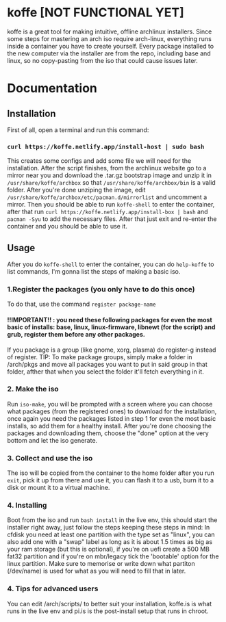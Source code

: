 # koffe [NOT FUNCTIONAL YET]
koffe is a great tool for making intuitive, offline archlinux installers. Since some steps for mastering an arch iso require arch-linux, everything runs inside a container you have to create yourself. Every package installed to the new computer via the installer are from the repo, including base and linux, so no copy-pasting from the iso that could cause issues later.
# Documentation
## Installation
First of all, open a terminal and run this command:
### `curl https://koffe.netlify.app/install-host | sudo bash`
This creates some configs and add some file we will need for the installation.
After the script finishes, from the archlinux website go to a mirror near you and download the .tar.gz bootstrap image and unzip it in `/usr/share/koffe/archbox` so that `/usr/share/koffe/archbox/bin` is a valid folder.
After you're done unziping the image, edit `/usr/share/koffe/archbox/etc/pacman.d/mirrorlist` and uncomment a mirror. Then you should be able to run `koffe-shell` to enter the container, after that run `curl https://koffe.netlify.app/install-box | bash` and `pacman -Syu` to add the necessary files. After that just exit and re-enter the container and you should be able to use it.
## Usage
After you do `koffe-shell` to enter the container, you can do `help-koffe` to list commands, I'm gonna list the steps of making a basic iso.
### 1.Register the packages (you only have to do this once)
To do that, use the command `register package-name`
#### !!IMPORTANT!! : you need these following packages for even the most basic of installs: base, linux, linux-firmware, libnewt (for the script) and grub, register them before any other packages.
If you package is a group (like gnome, xorg, plasma) do register-g instead of register.
TIP: To make package groups, simply make a folder in /arch/pkgs and move all packages you want to put in said group in that folder, afther that when you select the folder it'll fetch everything in it.
### 2. Make the iso
Run `iso-make`, you will be prompted with a screen where you can choose what packages (from the registered ones) to download for the installation, once again you need the packages listed in step 1 for even the most basic installs, so add them for a healthy install. After you're done choosing the packages and downloading them, choose the "done" option at the very bottom and let the iso generate.
### 3. Collect and use the iso
The iso will be copied from the container to the home folder after you run `exit`, pick it up from there and use it, you can flash it to a usb, burn it to a disk or mount it to a virtual machine.
### 4. Installing
Boot from the iso and run `bash install` in the live env, this should start the installer right away, just follow the steps keeping these steps in mind:
In cfdisk you need at least one partition with the type set as "linux", you can also add one with a "swap" label as long as it is about 1.5 times as big as your ram storage (but this is optional), if you're on uefi create a 500 MB fat32 partition and if you're on mbr/legacy tick the 'bootable' option for the linux partition. Make sure to memorise or write down what partiton (/dev/name) is used for what as you will need to fill that in later.
### 4. Tips for advanced users
You can edit /arch/scripts/ to better suit your installation, koffe.is is what runs in the live env and pi.is is the post-install setup that runs in chroot.
